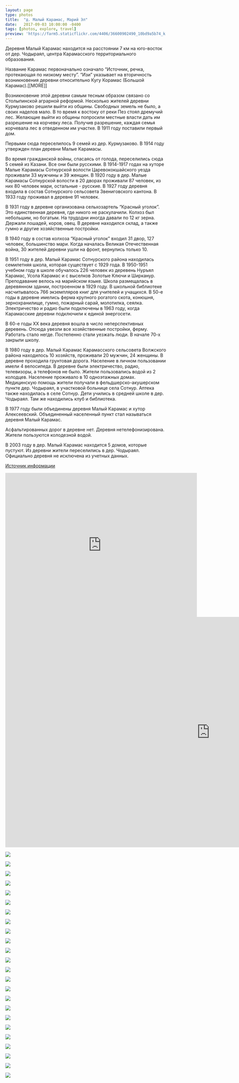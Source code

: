 ```yaml
---
layout: page
type: photos
title:  "д. Малый Карамас, Марий Эл"
date:   2017-09-03 10:00:00 -0400
tags: [photos, explore, travel]
preview: 'https://farm5.staticflickr.com/4406/36600902490_10bd9a5b74_k.jpg'
---
```


Деревня Малый Карамас находится на расстоянии 7 км на юго-восток от дер. Чодыраял, центра Карамасского территориального образования.

Название Карамас первоначально означало “Источник, речка, протекающая по низкому месту”. “Изи” указывает на вторичность возникновения деревни относительно Кугу Корамас (Большой Карамас).[[MORE]]

Возникновение этой деревни самым тесным образом связано со Столыпинской аграрной реформой. Несколько жителей деревни Курмузаково решили выйти из общины. Свободных земель не было, а своих наделов мало. В то время к востоку от реки Пез стоял дремучий лес. Желающие выйти из общины попросили местные власти дать им разрешение на корчевку леса. Получив разрешение, каждая семья корчевала лес в отведенном им участке. В 1911 году поставили первый дом.

Первыми сюда переселилось 9 семей из дер. Курмузаково. В 1914 году утвержден план деревни Малые Карамасы.

Во время гражданской войны, спасаясь от голода, переселились сюда 5 семей из Казани. Все они были русскими. В 1914-1917 годах на хуторе Малые Карамасы Сотнурской волости Царевококшайского уезда проживали 33 мужчины и 39 женщин. В 1920 году в дер. Малые Карамасы Сотнурской волости в 20 дворах проживали 87 человек, из них 80 человек мари, остальные - русские. В 1927 году деревня входила в состав Сотнурского сельсовета Звениговского кантона. В 1933 году проживал в деревне 91 человек.

В 1931 году в деревне организована сельхозартель “Красный уголок”. Это единственная деревня, где никого не раскулачили. Колхоз был небольшим, но богатым. На трудодни иногда давали по 12 кг зерна. Держали лошадей, коров, овец. В деревне находился склад, а также гумно и другие хозяйственные постройки.

В 1940 году в состав колхоза “Красный уголок” входил 31 двор, 127 человек, большинство мари. Когда началась Великая Отечественная война, 30 жителей деревни ушли на фронт, вернулись только 10.

В 1951 году в дер. Малый Карамас Сотнурского района находилась семилетняя школа, которая существует с 1929 года. В 1950-1951 учебном году в школе обучалось 226 человек из деревень Нуръял Карамас, Усола Карамас и с выселков Золотые Ключи и Ширканур. Преподавание велось на марийском языке. Школа размещалась в деревянном здании, построенном в 1929 году. В школьной библиотеке насчитывалось 766 экземпляров книг для учителей и учащихся. В 50-е годы в деревне имелись ферма крупного рогатого скота, конюшня, зернохранилище, гумно, пожарный сарай, молотилка, сеялка. Электричество и радио были подключены в 1963 году, когда Карамасские деревни подключили к единой энергосети.

В 60-е годы XX века деревня вошла в число неперспективных деревень. Отсюда увезли все хозяйственные постройки, ферму. Работать стало негде. Постепенно стали уезжать люди. В начале 70-х закрыли школу.

В 1980 году в дер. Малый Карамас Карамасского сельсовета Волжского района находилось 10 хозяйств, проживали 20 мужчин, 24 женщины. В деревне проходила грунтовая дорога. Население в личном пользовании имели 4 велосипеда. В деревне были электричество, радио, телевизоры, а телефонов не было. Жители пользовались водой из 2 колодцев. Население проживало в 10 одноэтажных домах. Медицинскую помощь жители получали в фельдшерско-акушерском пункте дер. Чодыраял, в участковой больнице села Сотнур. Аптека также находилась в селе Сотнур. Дети учились в средней школе в дер. Чодыраял. Там же находились клуб и библиотека.

В 1977 году были объединены деревня Малый Карамас и хутор Алексеевский. Объединенный населенный пункт стал называться деревня Малый Карамас.

Асфальтированных дорог в деревне нет. Деревня нетелефонизирована. Жители пользуются колодезной водой.

В 2003 году в дер. Малый Карамас находится 5 домов, которые пустуют. Из деревни жители переселились в дер. Чодыраял. Официально деревня не исключена из учетных данных.

[Источник информации](http://aboutmari.com/wiki/%D0%9C%D0%B0%D0%BB%D1%8B%D0%B9_%D0%9A%D0%B0%D1%80%D0%B0%D0%BC%D0%B0%D1%81_(%D0%98%D0%B7%D0%B8_%D0%9A%D0%BE%D1%80%D0%B0%D0%BC%D0%B0%D1%81),_%D0%B4%D0%B5%D1%80%D0%B5%D0%B2%D0%BD%D1%8F)

<div class="post-iframe"><iframe src="https://www.google.com/maps/embed?pb=!1m13!1m11!1m3!1d3822.9848444847707!2d48.85808569804267!3d56.136484515018076!2m2!1f0!2f0!3m2!1i1024!2i768!4f13.1!5e1!3m2!1sru!2sru!4v1504441932374" width="600" height="450" frameborder="0" allowfullscreen=""></iframe></div>

<div class="post-iframe"><iframe width="1280" height="720" src="https://www.youtube.com/embed/vBdMm6QdxFE?rel=0&amp;showinfo=0" frameborder="0" allowfullscreen=""></iframe></div>

![](https://farm5.staticflickr.com/4406/36600902490_10bd9a5b74_k.jpg)

![](https://farm5.staticflickr.com/4431/36600904060_1a8f4be972_k.jpg)

![](https://farm5.staticflickr.com/4397/36857613341_f02528290b_k.jpg)

![](https://farm5.staticflickr.com/4359/36600905460_ef94f70f83_k.jpg)

![](https://farm5.staticflickr.com/4422/36600906330_f79939e14b_k.jpg)

![](https://farm5.staticflickr.com/4428/36600907210_ff783cf185_k.jpg)

![](https://farm5.staticflickr.com/4430/36600908000_e93e63a84e_k.jpg)

![](https://farm5.staticflickr.com/4345/36857619791_250784fdb5_k.jpg)

![](https://farm5.staticflickr.com/4425/36600910270_fcf92f2e90_k.jpg)

![](https://farm5.staticflickr.com/4357/36189392033_06b0cc6f5d_k.jpg)

![](https://farm5.staticflickr.com/4382/36162295334_850efd76e2_k.jpg)

![](https://farm5.staticflickr.com/4412/36162295894_eb2dd4bd45_k.jpg)

![](https://farm5.staticflickr.com/4372/36826634302_f5568ea9aa_k.jpg)

![](https://farm5.staticflickr.com/4415/36998077955_4ecb8b0b1e_k.jpg)

![](https://farm5.staticflickr.com/4419/36998078315_c0d3712f9d_k.jpg)

![](https://farm5.staticflickr.com/4398/36826635502_1ccc21a644_k.jpg)

![](https://farm5.staticflickr.com/4388/36162298454_013f6819ea_k.jpg)

![](https://farm5.staticflickr.com/4361/36857607991_6ca20a5673_k.jpg)

![](https://farm5.staticflickr.com/4423/36162285374_93fd1edf54_k.jpg)

![](https://farm5.staticflickr.com/4370/36998067035_8428954c3f_k.jpg)

![](https://farm5.staticflickr.com/4367/36189375333_3240279282_k.jpg)

![](https://farm5.staticflickr.com/4427/36600897370_3682774ae5_k.jpg)

![](https://farm5.staticflickr.com/4336/36826624942_6a89c62f60_k.jpg)

![](https://farm5.staticflickr.com/4372/36162280724_39ff90c10b_k.jpg)
